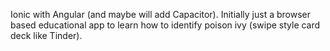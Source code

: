 Ionic with Angular (and maybe will add Capacitor). Initially just a browser based educational app to learn how to identify poison ivy (swipe style card deck like Tinder). 
